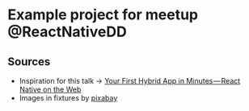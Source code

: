 # Example project for meetup @ReactNativeDD

## Sources

* Inspiration for this talk -> [Your First Hybrid App in Minutes — React Native on the Web](https://medium.com/@jonnykalambay/your-first-hybrid-app-in-15-minutes-react-native-on-the-web-2cc2646051e)
* Images in fixtures by [pixabay](https://pixabay.com/de/)
